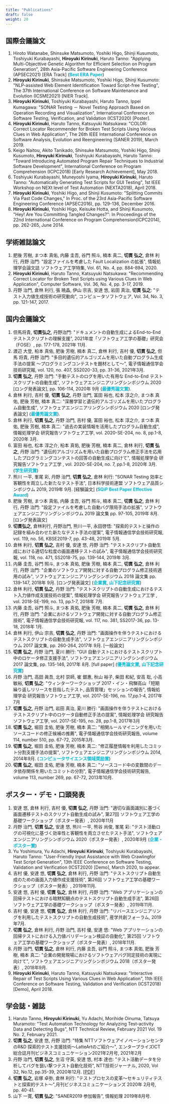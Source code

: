 ```yaml
---
title: "Publications"
draft: false
weight: 20
---
```


## 国際会議論文

1. Hiroto Watanabe, Shinsuke Matsumoto, Yoshiki Higo, Shinji Kusumoto, Toshiyuki Kurabayashi, **Hiroyuki Kirinuki**, Haruto Tanno: "Applying Multi-Objecttive Genetic Algorithm for Efficient Selection on Program Generation", 28th Asia-Pacific Software Engineering Conference (APSEC2021) [ERA Track] (**<font color="#00b8d4">Best ERA Paper</font>**)
1. **Hiroyuki Kirinuki**, Shinsuke Matsumoto, Yoshiki Higo, Shinji Kusumoto: 
   "NLP-assisted Web Element Identification Toward Script-free Testing", 
   The 37th International Conference on Software Maintenance and Evolution (ICSME2021) [NIER Track].
1. **Hiroyuki Kirinuki**, Toshiyuki Kurabayashi, Haruto Tanno, Ippei Kumagawa:
   "SONAR Testing － Novel Testing Approach Based on Operation Recording and Visualization",
   International Conference on Software Testing, Verification, and Validation (ICST2020) [Poster].
1. **Hiroyuki Kirinuki**, Haruto Tanno, Katsuyuki Natsukawa:
   "COLOR: Correct Locator Recommender for Broken Test Scripts Using Various Clues in Web Application",
   The 26th IEEE International Conference on Software Analysis, Evolution and Reengineering (SANER 2019), March 2019.
1. Keigo Naitou, Akito Tanikado, Shinsuke Matsumoto, Yoshiki Higo, Shinji Kusumoto, **Hiroyuki Kirinuki**, Toshiyuki Kurabayashi, Haruto Tanno:
   "Toward Introducing Automated Program Repair Techniques to Industrial Software Development",
   International Conference on Program Comprehension (ICPC2018) [Early Research Achievement], May 2018.
1. Toshiyuki Kurabayashi, Muneyoshi Iyama, **Hiroyuki Kirinuki**, Haruto Tanno:
   "Automatically Generating Test Scripts for GUI Testing",
   1st IEEE Workshop on NEXt level of Test Automation (NEXTA2018), April 2018.
1. **Hiroyuki Kirinuki**, Yoshiki Higo, and Shinji Kusumoto: "Splitting Commits Via Past Code Changes," In Proc. of the 23rd Asia-Pacific Software Engineering Conference (APSEC2016), pp. 129-136, December 2016.
1. **Hiroyuki Kirinuki**, Yoshiki Higo, Keisuke Hotta, and Shinji Kusumoto, "Hey! Are You Committing Tangled Changes?": In Proceedings of the 22nd International Conference on Program Comprehension(ICPC2014), pp. 262-265, June 2014.

## 学術雑誌論文

1. 肥後 芳樹, まつ本 真佑, 内藤 圭吾, 谷門 照斗, 楠本 真二, **切貫 弘之**, 倉林 利行, 丹野 治門:
   "設定ファイルを考慮した Fault Localization の拡張",
   情報処理学会論文誌 ソフトウェア工学特集, Vol. 61, No. 4, pp. 884-894, 2020.
1. **Hiroyuki Kirinuki**, Haruto Tanno, Katsuyuki Natsukawa:
   "Recommending Correct Locator for Broken Test Scripts using Various Clues in Web Application",
   Computer Software, Vol. 36, No. 4, pp. 3-17, 2019.
1. 丹野 治門, 倉林 利行, 張 暁晶, 伊山 宗吉, 安達 悠, 岩田 真治, **切貫 弘之**:
   "テスト入力値生成技術の研究動向",
   コンピュータソフトウェア, Vol. 34, No. 3, pp. 121-147, 2017.

## 国内会議論文

1. 但馬将貴, **切貫弘之**, 丹野治門: "ドキュメントの自動生成によるEnd-to-Endテストスクリプトの理解支援", 2021年度「ソフトウェア工学の基礎」研究会（FOSE）, pp. 177-178, 2021年 11月.
1. 渡辺 大登, 柗本 真佑, 肥後 芳樹, 楠本 真二, 倉林 利行, 吉村 優, **切貫 弘之**, 但馬 将貴, 丹野 治門: "多目的遺伝的アルゴリズムを用いた自動プログラム生成手法の提案 ～プログラミングコンテストを題材として～", 電子情報通信学会技術研究報, vol. 120, no. 407, SS2020-33, pp. 31-36, 2021年3月.
1. **切貫 弘之**, 丹野 治門: "手動テストのログを用いた有用な End-to-End テストスクリプトの自動生成", ソフトウェアエンジニアリングシンポジウム 2020 [ロング発表論文], pp. 106-114, 2020年 9月 (**<font color="#00b8d4">最優秀論文賞</font>**).
1. 倉林 利行, 吉村 優, **切貫 弘之**, 丹野 治門, 富田 裕也, 松本 淳之介, まつ本 真佑, 肥後 芳樹, 楠本 真二: "深層学習と遺伝的アルゴリズムを用いたプログラム自動生成", ソフトウェアエンジニアリングシンポジウム 2020 [ロング発表論文] (**<font color="#00b8d4">最優秀論文賞</font>**).
1. 倉林 利行, **切貫 弘之**, 丹野 治門, 吉村 優, 富田 裕也, 松本 淳之介, まつ本 真佑, 肥後 芳樹, 楠本 真二: "過去の実装情報を活用したプログラム自動生成", 情報処理学会 研究報告ソフトウェア工学, vol. 2020-SE-204, no. 8, pp.1-8, 2020年 3月.
1. 富田 裕也, 松本 淳之介, 柗本 真佑, 肥後 芳樹, 楠本 真二, 倉林 利行, **切貫 弘之**, 丹野 治門: "遺伝的アルゴリズムを用いた自動プログラム修正手法を応用したプログラミングコンテストの回答の自動生成に向けて", 情報処理学会 研究報告ソフトウェア工学 , vol. 2020-SE-204, no. 7, pp.1-8, 2020年 3月. (**<font color="#00b8d4">学生研究賞</font>**)
1. 熊川 一平, 峯尾 彩, 丹野 治門, **切貫 弘之**, 倉林 利行: "SONAR Testing 効率と客観性を両立した新たなテスト手法", 日本科学技術連盟 ソフトウェア品質シンポジウム 2019, 2019年 9月. [経験論文] (**<font color="#00b8d4">SQiP Best Paper Effective Award</font>**)
1. 肥後 芳樹, まつ本 真佑, 内藤 圭吾, 谷門 照斗, 楠本 真二, **切貫 弘之**, 倉林 利行, 丹野 治門: "設定ファイルを考慮した自動バグ限局手法の拡張", ソフトウェアエンジニアリングシンポジウム 2019 論文集 pp. 97-105, 2019年 8月. [ロング発表論文]
1. **切貫弘之**, 倉林利行, 丹野治門, 熊川一平, 永田啓悟: "探索的テストと操作の記録を組み合わせた新たなテスト手法の提案", 電子情報通信学会技術研究報, vol. 119, no. 56, KBSE2019-7, pp. 43-48, 2019年 5月.
1. 倉林 利行, **切貫 弘之**, 吉村 優, 安達 悠, 丹野 治門: "テストスクリプト自動生成における適切な粒度の画面遷移テストの試み", 電子情報通信学会技術研究報, vol. 118, no. 471, SS2018-75, pp. 139-144, 2019年 3月.
1. 内藤 圭吾, 谷門 照斗, まつ本 真佑, 肥後 芳樹, 楠本 真二, **切貫 弘之**, 倉林 利行, 丹野 治門: "企業のソフトウェア開発に対する自動プログラム修正技術適用の試み", ソフトウェアエンジニアリングシンポジウム 2018 論文集 pp. 139-147, 2018年 9月. [ロング発表論文] (**<font color="#00b8d4">企業賞</font>**, **<font color="#00b8d4">山下記念研究賞</font>**)
1. 倉林 利行, **切貫 弘之**, 丹野 治門: "テストスクリプトの自動生成におけるテスト入力値作成支援技術の提案", 情報処理学会 研究報告ソフトウェア工学 , vol. 2018-SE-199, no. 13, pp.1-7, 2018年 7月.
1. 内藤 圭吾, 谷門 照斗, まつ本 真佑, 肥後 芳樹, 楠本 真二, **切貫 弘之**, 倉林 利行, 丹野 治門: "企業におけるソフトウェア開発に対する自動プログラム修正技術", 電子情報通信学会技術研究報, vol. 117, no. 381, SS2017-36, pp. 13-18, 2018年 1月.
1. 倉林 利行, 伊山 宗吉, **切貫 弘之**, 丹野 治門: "画面操作を伴うテストにおけるテストスクリプトの自動生成手法", ソフトウェアエンジニアリングシンポジウム 2017 論文集, pp. 260-264, 2017年 9月. [一般論文]
1. **切貫 弘之**, 丹野 治門, 夏川 勝行: "GUI 自動テストにおけるテストスクリプト中のロケータ修正支援手法", ソフトウェアエンジニアリングシンポジウム 2017 論文集, pp. 135-146, 2017年 8月. [full paper] (**<font color="#00b8d4">優秀論文賞</font>**, **<font color="#00b8d4">山下記念研究賞</font>**)
1. 丹野 治門, 高田 眞吾, 北村 崇師, 崔 銀惠, 秋山 裕子, 柴田 和紀, 安高 聡, 小高 敏裕, **切貫 弘之**: "ウィンターワークショップ 2017・イン・飛騨高山「短期繰り返しリリースを目指したテスト, 品質管理」セッションの報告", 情報処理学会 研究報告ソフトウェア工学, vol. 2017-SE-196, no. 17,pp.1-4, 2017年7月
1. **切貫 弘之**, 丹野 治門, 岩田 真治, 夏川 勝行: "画面操作を伴うテストにおけるテストスクリプト中のロケータ自動修正手法の提案", 情報処理学会 研究報告ソフトウェア工学, vol. 2017-SE-195, no. 28, pp.1-8, 2017年3月
1. **切貫 弘之**, 堀田 圭佑, 肥後 芳樹, 楠本 真二: "相関ルールマイニングを用いたソースコードの修正候補の推薦", 電子情報通信学会技術研究報告, volume 114, number 510, pp. 67-72, 2015年3月.
1. **切貫 弘之**, 堀田 圭佑, 肥後 芳樹, 楠本 真二: "修正履歴情報を利用したコミット分割支援手法の提案", ソフトウェアエンジニアリングシンポジウム 2014, 2014年9月. (**<font color="#00b8d4">コンピュータサイエンス領域奨励賞</font>**)
1. **切貫 弘之**, 堀田 圭佑, 肥後 芳樹, 楠本 真二: "ソースコード中の変数間のデータ依存関係を用いたコミットの分割", 電子情報通信学会技術研究報告, volume 113, number 269, pp. 67-72, 2013年10月.

## ポスター・デモ・口頭発表

1. 安達 悠, 倉林 利行, 吉村 優, **切貫 弘之**, 丹野 治門: "適切な画面識別に基づく画面遷移テストのスクリプト自動生成の試み", 第27回 ソフトウェア工学の基礎ワークショップ（ポスター発表）, 2020年11月
1. 丹野 治門, **切貫 弘之**, 安達 悠, 熊川 一平, 熊谷 尚俊, 峯尾 彩: "テスト活動ログの可視化に基づく効率性と客観性を両立させたテスト手法", ソフトウェアエンジニアリングシンポジウム 2020（ポスター発表）, 2020年9月 (**<font color="#00b8d4">企業・ポスター賞</font>**)
1. Yu Yoshimura, Yu Adachi, **Hiroyuki Kirinuki**, Toshiyuki Kurabayashi, Haruto Tanno: "User-Friendly Input Assistance with Web Crawlingfor Test Script Generation", 13th IEEE Conference on Software Testing, Validation and Verification (ICST2020) [Demo], March 2020, to appear.
1. 吉村 優, 安達 悠, **切貫 弘之**, 倉林 利行, 丹野 治門: "テストスクリプト自動生成のための画面入力値作成支援技術", 第26回 ソフトウェア工学の基礎ワークショップ（ポスター発表）, 2019年11月.
1. 安達 悠, 吉村 優, **切貫 弘之**, 倉林 利行, 丹野 治門: "Web アプリケーションの回帰テストにおける暗黙知観点のテストスクリプト自動生成手法", 第26回 ソフトウェア工学の基礎ワークショップ（ポスター発表）, 2019年11月.
1. 吉村 優, 安達 悠, **切貫 弘之**, 倉林 利行, 丹野 治門: "リバースエンジニアリングを利用したテストスクリプトの自動生成技術", 産学共創フォーラム, 2019年7月.
1. **切貫 弘之**, 倉林 利行, 丹野 治門, 吉村 優, 安達 悠: "Web アプリケーションの回帰テストにおける入力値バリデーション検証の自動化", 第25回 ソフトウェア工学の基礎ワークショップ（ポスター発表）, 2018年11月.
1. 丹野 治門, **切貫 弘之**, 倉林 利行, 内藤 圭吾, 谷門 照斗, まつ本 真佑, 肥後 芳樹, 楠本 真二: "企業の開発現場におけるソフトウェアバグ同定技術の実現に向けて", ソフトウェアエンジニアリングシンポジウム 2018（ポスター発表）, 2018年9月.
1. **Hiroyuki Kirinuki**, Haruto Tanno, Katsuyuki Natsukawa: "Interactive Repair of Test Scripts Using Various Clues in Web Application", 11th IEEE Conference on Software Testing, Validation and Verification (ICST2018) [Demo], April 2018.

## 学会誌・雑誌

1. Haruto Tanno, **Hiroyuki Kirinuki**, Yu Adachi, Morihide Oinuma, Tatsuya Muramoto: "Test Automation Technology for Analyzing Test-activity Data and Detecting Bugs", NTT Technical Review, February 2021 Vol. 19 No. 2, February 2021.
1. **切貫 弘之**, 安達 悠, 丹野 治門: "特集 NTTソフトウェアイノベーションセンタのR&D 探索的テスト支援技術～LatteArtのご紹介～", エンタープライズICT総合誌月刊ビジネスコミュニケーション2021年2月号, 2021年2月
1. 丹野 治門, **切貫 弘之**, 生沼 守英, 安達 悠, 村本 達也: "テスト活動データを分析してバグを狙い撃つテスト自動化技術", NTT技術ジャーナル, 2020, Vol 32, No.12, pp.35-39, 2020年12月. [[PDF](https://journal.ntt.co.jp/wp-content/uploads/2020/12/JN20201235_2.pdf)]
1. **切貫 弘之**, 岩塚 卓弥, 倉林 利行: "テストプロセスの変革～セキュリティテストと探索的テスト～",月刊ビジネスコミュニケーションズ 2020年 2月号, pp. 40-41.
1. 山下 一寛, **切貫 弘之**: "SANER2019 参加報告", 情報処理 2019年8月号.
